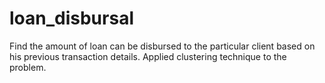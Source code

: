 # loan_disbursal
Find the amount of loan can be disbursed to the particular client based on his previous transaction details. Applied clustering technique to the problem.
